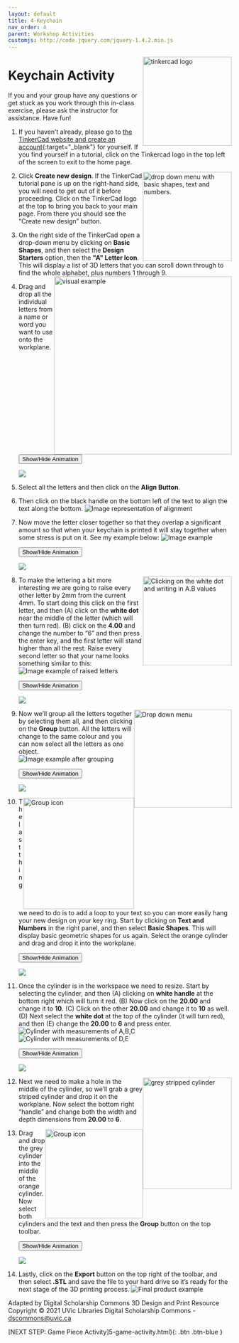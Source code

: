 ```yaml
---
layout: default
title: 4-Keychain
nav_order: 4
parent: Workshop Activities
customjs: http://code.jquery.com/jquery-1.4.2.min.js
---
```

<img src="images/tinkercad-keychain-01.png" style="float:right;width:200px;height:200px;" alt="tinkercad logo"> 

# Keychain Activity 

If you and your group have any questions or get stuck as you work through this in-class exercise, please ask the instructor for assistance.  Have fun!

1. If you haven’t already, please go to [the TinkerCad website and create an account](http://tinkercad.com){:target="_blank"} for yourself. If you find yourself in a tutorial, click on the Tinkercad logo in the top left of the screen to exit to the home page.
<img src="images/tinkercad-keychain-02b.png" style="float:right;width:200px" alt="drop down menu with basic shapes, text and numbers."> 

2. Click **Create new design**. If the TinkerCad tutorial pane is up on the right-hand side, you will need to get out of it before proceeding. Click on the TinkerCad logo at the top to bring you back to your main page. From there you should see the “Create new design” button. 

3. On the right side of the TinkerCad open a drop-down menu by clicking on **Basic Shapes**, and then select the **Design Starters** option, then the **"A" Letter Icon**. This will display a list of 3D letters that you can scroll down through to find the whole alphabet, plus numbers 1 through 9. <img src="images/tinkercad-keychain-03b.png" style="float:right;width:400px" alt="visual example"> 

4. Drag and drop all the individual letters from a name or word you want to use onto the workplane. 

    <button onclick="toggle('gif1')">Show/Hide Animation</button>
    <div id="gif1">
    <img src="images/tinkercad-keychain-04.gif">
    </div>

5. Select all the letters and then click on the **Align Button**.

6. Then click on the black handle on the bottom left of the text to align the text along the bottom.
    ![Image representation of alignment](images/tinkercad-keychain-05.png)

7. Now move the letter closer together so that they overlap a significant amount so that when your keychain is printed it will stay together when some stress is put on it. See my example below:
    ![Image example](images/tinkercad-keychain-06.png)

    <button onclick="toggle('gif2')">Show/Hide Animation</button>
    <div id="gif2">
    <img src="images/tinkercad-keychain-07.gif">
    </div>

8. <img src="images/tinkercad-keychain-08.png" style="float:right;width:200px" alt="Clicking on the white dot and writing in A.B values"> To make the lettering a bit more interesting we are going to raise every other letter by 2mm from the current 4mm.  To start doing this click on the first letter, and then (A) click on the **white dot** near the middle of the letter (which will then turn red). (B) click on the **4.00** and change the number to “6” and then press the enter key, and the first letter will stand higher than all the rest. Raise every second letter so that your name looks something similar to this:
    ![Image example of raised letters](images/tinkercad-keychain-09.png)

    <button onclick="toggle('gif3')">Show/Hide Animation</button>
    <div id="gif3">
    <img src="images/tinkercad-keychain-10.gif">
    </div>

9. <img src="images/tinkercad-keychain-11.png" style="float:right;width:220px;height:220px;" alt="Drop down menu"> Now we’ll group all the letters together by selecting them all, and then clicking on the **Group** button. All the letters will change to the same colour and you can now select all the letters as one object.
    ![Image example after grouping](images/tinkercad-keychain-12.png)

    <button onclick="toggle('gif4')">Show/Hide Animation</button>
    <div id="gif4">
    <img src="images/tinkercad-keychain-13.gif">
    </div>

10. <img src="images/tinkercad-keychain-14.png" style="float:right;width:250px" alt="Group icon"> The last thing we need to do is to add a loop to your text so you can more easily hang your new design on your key ring. Start by clicking on **Text and Numbers** in the right panel, and then select **Basic Shapes**. This will display basic geometric shapes for us again.  Select the orange cylinder and drag and drop it into the workplane.

    <button onclick="toggle('gif5')">Show/Hide Animation</button>
    <div id="gif5">
    <img src="images/tinkercad-keychain-15.gif">
    </div>

11. Once the cylinder is in the workspace we need to resize. Start by selecting the cylinder, and then (A) clicking on **white handle** at the bottom right which will turn it red. (B) Now click on the **20.00** and change it to **10**. (C) Click on the other **20.00** and change it to **10** as well.  (D) Next select the **white dot** at the top of the cylinder (it will turn red), and then (E) change the **20.00** to **6** and press enter.<br>
    ![Cylinder with measurements of A,B,C](images/tinkercad-keychain-16.png)![Cylinder with measurements of D,E](images/tinkercad-keychain-17.png)

    <button onclick="toggle('gif6')">Show/Hide Animation</button>
    <div id="gif6">
    <img src="images/tinkercad-keychain-18.gif">
    </div>

12. <img src="images/tinkercad-keychain-19.png" style="float:right;width:200px;height:250px;" alt="grey stripped cylinder"> Next we need to make a hole in the middle of the cylinder, so we’ll grab a grey striped cylinder and drop it on the workplane.  Now select the bottom right “handle” and change both the width and depth dimensions from **20.00** to **6**.

13. <img src="images/tinkercad-keychain-20.png" style="float:right;width:220px;height:200px;" alt="Group icon">Drag and drop the grey cylinder into the middle of the orange cylinder.  Now select both cylinders and the text and then press the **Group** button on the top toolbar. 

    <button onclick="toggle('gif7')">Show/Hide Animation</button>
    <div id="gif7">
    <img src="images/tinkercad-keychain-21.gif">
    </div>

14. Lastly, click on the **Export** button on the top right of the toolbar, and then select **.STL** and save the file to your hard drive so it’s ready for the next stage of the 3D printing process.
    ![Final product example](images/tinkercad-keychain-22.png)

<script>  

    function toggle(input) {
        var x = document.getElementById(input);
        if (x.style.display === "none") {
            x.style.display = "block";
        } else {
            x.style.display = "none";
        }
    }
</script>

Adapted by Digital Scholarship Commons 3D Design and Print Resource
Copyright © 2021 UVic Libraries Digital Scholarship Commons - dscommons@uvic.ca

[NEXT STEP: Game Piece Activity]5-game-activity.html){: .btn .btn-blue }
